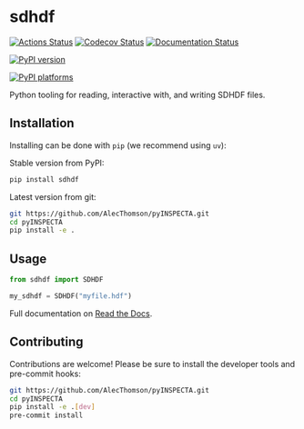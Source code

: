 # sdhdf

[![Actions Status][actions-badge]][actions-link]
[![Codecov Status][codecov-badge]][codecov-link]
[![Documentation Status][rtd-badge]][rtd-link]

[![PyPI version][pypi-version]][pypi-link]

<!-- [![Conda-Forge][conda-badge]][conda-link] -->

[![PyPI platforms][pypi-platforms]][pypi-link]

<!-- [![GitHub Discussion][github-discussions-badge]][github-discussions-link] -->


<!-- prettier-ignore-start -->
[codecov-link]:             https://codecov.io/gh/AlecThomson/sdhdf
[codecov-badge]:            https://codecov.io/gh/AlecThomson/sdhdf/graph/badge.svg?token=7EARBRN20D
[actions-badge]:            https://github.com/AlecThomson/sdhdf/workflows/CI/badge.svg
[actions-link]:             https://github.com/AlecThomson/sdhdf/actions
[conda-badge]:              https://img.shields.io/conda/vn/conda-forge/sdhdf
[conda-link]:               https://github.com/conda-forge/sdhdf-feedstock
[github-discussions-badge]: https://img.shields.io/static/v1?label=Discussions&message=Ask&color=blue&logo=github
[github-discussions-link]:  https://github.com/AlecThomson/sdhdf/discussions
[pypi-link]:                https://pypi.org/project/sdhdf/
[pypi-platforms]:           https://img.shields.io/pypi/pyversions/sdhdf
[pypi-version]:             https://img.shields.io/pypi/v/sdhdf
[rtd-badge]:                https://readthedocs.org/projects/sdhdf/badge/?version=latest
[rtd-link]:                 https://sdhdf.readthedocs.io/en/latest/?badge=latest


<!-- prettier-ignore-end -->

Python tooling for reading, interactive with, and writing SDHDF files.

<!-- SPHINX-START -->
## Installation

Installing can be done with `pip` (we recommend using `uv`):

Stable version from PyPI:

```bash
pip install sdhdf
```

Latest version from git:

```bash
git https://github.com/AlecThomson/pyINSPECTA.git
cd pyINSPECTA
pip install -e .
```

## Usage

```python
from sdhdf import SDHDF

my_sdhdf = SDHDF("myfile.hdf")
```

Full documentation on [Read the Docs](https://pyinspecta.readthedocs.io/en/latest/).

## Contributing

Contributions are welcome! Please be sure to install the developer tools and pre-commit hooks:

```bash
git https://github.com/AlecThomson/pyINSPECTA.git
cd pyINSPECTA
pip install -e .[dev]
pre-commit install
```
